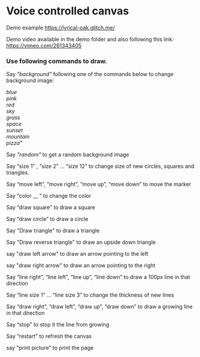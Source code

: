 
<h1>Voice controlled canvas</h1>

Demo example https://lyrical-oak.glitch.me/

Demo video available in the demo folder and also following this link: 
https://vimeo.com/261343405

<h3>Use following commands to draw.</h3>
Say <i>"background"</i> following one of the commands below to change background image:
    
   <i> blue <br>
    pink <br>
    red <br>
    sky <br>
    grass <br>
    space <br>
    sunset <br>
    mountain <br>
    pizza"</i>
    
Say <i>"random"</i> to get a random background image
  
Say “size 1” , “size 2” … “size 12” to change size of new circles, squares and triangles.

Say “move left”, “move right”, “move up”, “move down” to move the marker

Say “color __ “ to change the color

Say “draw square” to draw a square

Say “draw circle” to draw a circle

Say "Draw triangle" to draw a triangle

Say "Draw reverse triangle" to draw an upside down triangle

say "draw left arrow" to draw an arrow pointing to the left

say "draw right arrow" to draw an arrow pointing to the right

Say “line right”, “line left”, “line up”, “line down” to draw a 100px line in that direction

Say “line size 1” … “line size 3” to change the thickness of new lines

Say “draw right”, “draw left”, “draw up”, “draw down” to draw a growing line in that direction

Say “stop” to stop it the line from growing

Say “restart” to refresh the canvas

say "print picture" to print the page
